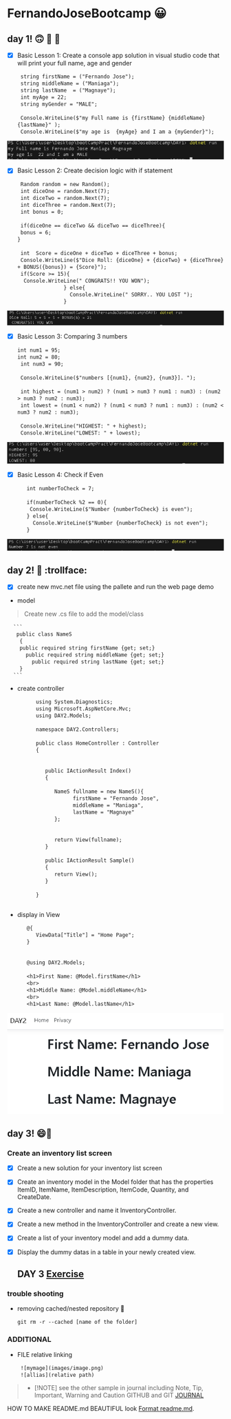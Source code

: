 # FernandoJoseBootcamp :grinning:

   ## **day 1!** :upside_down_face: :poop: :banana:

   - [X] Basic Lesson 1: Create a console app solution in visual studio code that will print your full name, age and gender
       ```
        string firstName = ("Fernando Jose");
        string middleName = ("Maniaga");
        string lastName  = ("Magnaye");
        int myAge = 22;
        string myGender = "MALE";

        Console.WriteLine($"my Full name is {firstName} {middleName} {lastName}" );  
        Console.WriteLine($"my age is  {myAge} and I am a {myGender}");
       ```
![printname](images/outputName.png)


   - [x] Basic Lesson 2: Create decision logic with if statement
       ```
        Random random = new Random();
        int diceOne = random.Next(7);
        int diceTwo = random.Next(7);
        int diceThree = random.Next(7);
        int bonus = 0;

        if(diceOne == diceTwo && diceTwo == diceThree){
        bonus = 6;
       }

        int  Score = diceOne + diceTwo + diceThree + bonus;
        Console.WriteLine($"Dice Roll: {diceOne} + {diceTwo} + {diceThree} + BONUS({bonus}) = {Score}");
        if(Score >= 15){
         Console.WriteLine(" CONGRATS!! YOU WON");
                      } else{
                        Console.WriteLine(" SORRY.. YOU LOST ");
                      }
      ```
![threeDices](images/threeDice.png)


   - [x] Basic Lesson 3: Comparing 3 numbers
       ```
       int num1 = 95;
       int num2 = 80;
        int num3 = 90;

        Console.WriteLine($"numbers [{num1}, {num2}, {num3}]. ");

        int highest = (num1 > num2) ? (num1 > num3 ? num1 : num3) : (num2 > num3 ? num2 : num3);
        int lowest = (num1 < num2) ? (num1 < num3 ? num1 : num3) : (num2 < num3 ? num2 : num3);

        Console.WriteLine("HIGHEST: " + highest);
        Console.WriteLine("LOWEST: " + lowest);

       ```
![Hihest and Lowest number](images/highestLowest.png)

   - [X] Basic Lesson 4: Check if Even
        ```
           int numberToCheck = 7;
 
           if(numberToCheck %2 == 0){
            Console.WriteLine($"Number {numberToCheck} is even");
           } else{
             Console.WriteLine($"Number {numberToCheck} is not even");
           }

        ```
![Even number Checker](images/evenChecker.png) 

   ## **day 2!** :baby: :trollface:
   - [x] create new mvc.net file using the pallete and run the web page demo
  - model
 > Create new .cs file to add the model/class
      
      ```
       public class NameS
        {
        public required string firstName {get; set;}
          public required string middleName {get; set;}
            public required string lastName {get; set;}
        }
      ```
 - create controller
      ```
            using System.Diagnostics;
            using Microsoft.AspNetCore.Mvc;
            using DAY2.Models;

            namespace DAY2.Controllers;

            public class HomeController : Controller
            {


               public IActionResult Index()
               {

                  NameS fullname = new NameS(){
                        firstName = "Fernando Jose",
                        middleName = "Maniaga",
                        lastName = "Magnaye"
                  };
                        

                  return View(fullname);
               }

               public IActionResult Sample()
               {
                  return View();
               }

            }


      ```
 - display in View
      ```
         @{
            ViewData["Title"] = "Home Page";
         }


         @using DAY2.Models;

         <h1>First Name: @Model.firstName</h1>
         <br>
         <h1>Middle Name: @Model.middleName</h1>
         <br>
         <h1>Last Name: @Model.lastName</h1>
      ```
 ![MVC sample](images/sampleMVC1.png)
   ## **day 3!** :smile::knife:
   ### Create an inventory list screen
            
  - [x] Create a new solution for your inventory list screen

  - [x] Create an inventory model in the Model folder that has the properties ItemID, ItemName, ItemDescription, ItemCode, Quantity, and CreateDate.

  - [x] Create a new controller and name it InventoryController.

  - [x] Create a new method in the InventoryController and create a new view.

  - [x] Create a list of your inventory model and add a dummy data.

  - [x] Display the dummy datas in a table in your newly created view. 

     ## DAY 3 [Exercise](Day3.md)


   ### trouble shooting
   - removing cached/nested repository :poop:
       ```
       git rm -r --cached [name of the folder]
       ```
   ### ADDITIONAL
   - FILE relative linking 
      ```
       ![mymage](images/image.png)
       ![allias](relative path)
      ```                                   
      
 > - [!NOTE]
 >see the other sample in journal including Note, Tip, Important, Warning and Caution
 >GITHUB and GIT [JOURNAL](journal.md)


   HOW TO MAKE README.md BEAUTIFUL look [Format readme.md](https://docs.github.com/en/get-started/writing-on-github/getting-started-with-writing-and-formatting-on-github/basic-writing-and-formatting-syntax).


